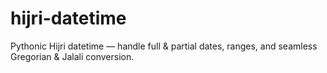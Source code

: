 # hijri-datetime
Pythonic Hijri datetime — handle full &amp; partial dates, ranges, and seamless Gregorian &amp; Jalali conversion.
